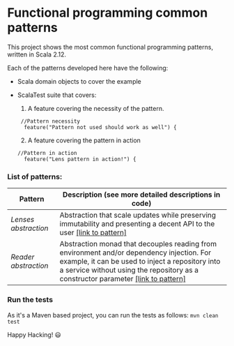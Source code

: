 # Functional programming common patterns

This project shows the most common functional programming patterns, written in Scala 2.12.

Each of the patterns developed here have the following:

- Scala domain objects to cover the example
- ScalaTest suite that covers:
  1. A feature covering the necessity of the pattern. 
     
    ```
     //Pattern necessity
      feature("Pattern not used should work as well") {

    ```
  2. A feature covering the pattern in action

    ```
    //Pattern in action
      feature("Lens pattern in action!") {
  
    ```


### List of patterns:

| Pattern               | Description (see more detailed descriptions in code) |
| --------------------- | ------------------------------------------------------- |
| *Lenses abstraction*  | Abstraction that scale updates while preserving immutability and presenting a decent API to the user [[link to pattern]](https://github.com/jdreyesp/fppatterns/blob/master/src/main/scala/com/jdreyesp/examples/fppatterns/lens/Lens.scala) |
| *Reader abstraction*  | Abstraction monad that decouples reading from environment and/or dependency injection. For example, it can be used to inject a repository into a service without using the repository as a constructor parameter [[link to pattern]](https://github.com/jdreyesp/fppatterns/blob/master/src/main/scala/com/jdreyesp/examples/fppatterns/reader/Reader.scala) | 


### Run the tests
  
  As it's a Maven based project, you can run the tests as follows:
  `mvn clean test`
  

Happy Hacking! :smiley:


